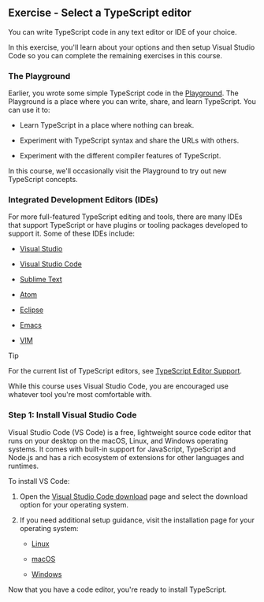 ## Exercise - Select a TypeScript editor 

You can write TypeScript code in any text editor or IDE of your choice.

In this exercise, you'll learn about your options and then setup Visual Studio Code so you can complete the remaining exercises in this course.

### The Playground

Earlier, you wrote some simple TypeScript code in the [Playground](https://www.typescriptlang.org/play). The Playground is a place where you can write, share, and learn TypeScript. You can use it to:

- Learn TypeScript in a place where nothing can break.

- Experiment with TypeScript syntax and share the URLs with others.

- Experiment with the different compiler features of TypeScript.

In this course, we'll occasionally visit the Playground to try out new TypeScript concepts.

### Integrated Development Editors (IDEs)

For more full-featured TypeScript editing and tools, there are many IDEs that support TypeScript or have plugins or tooling packages developed to support it. Some of these IDEs include:

- [Visual Studio](https://marketplace.visualstudio.com/items?itemName=TypeScriptTeam.typescript-403)

- [Visual Studio Code](https://code.visualstudio.com/Docs/languages/typescript)

- [Sublime Text](https://github.com/Microsoft/TypeScript-Sublime-Plugin)

- [Atom](https://atom.io/packages/atom-typescript)

- [Eclipse](https://github.com/palantir/eclipse-typescript)

- [Emacs](https://github.com/ananthakumaran/tide)

- [VIM](https://github.com/Microsoft/TypeScript/wiki/TypeScript-Editor-Support)

> [!TIP]
> For the current list of TypeScript editors, see [TypeScript Editor Support](https://github.com/Microsoft/TypeScript/wiki/TypeScript-Editor-Support).

While this course uses Visual Studio Code, you are encouraged use whatever tool you're most comfortable with.

### Step 1: Install Visual Studio Code

Visual Studio Code (VS Code) is a free, lightweight source code editor that runs on your desktop on the macOS, Linux, and Windows operating systems. It comes with built-in support for JavaScript, TypeScript and Node.js and has a rich ecosystem of extensions for other languages and runtimes.

To install VS Code:

1. Open the [Visual Studio Code download](https://code.visualstudio.com/download) page and select the download option for your operating system.

2. If you need additional setup guidance, visit the installation page for your operating system:

    - [Linux](https://code.visualstudio.com/docs/setup/linux)

    - [macOS](https://code.visualstudio.com/docs/setup/mac)

    - [Windows](https://code.visualstudio.com/docs/setup/windows)

Now that you have a code editor, you're ready to install TypeScript.

